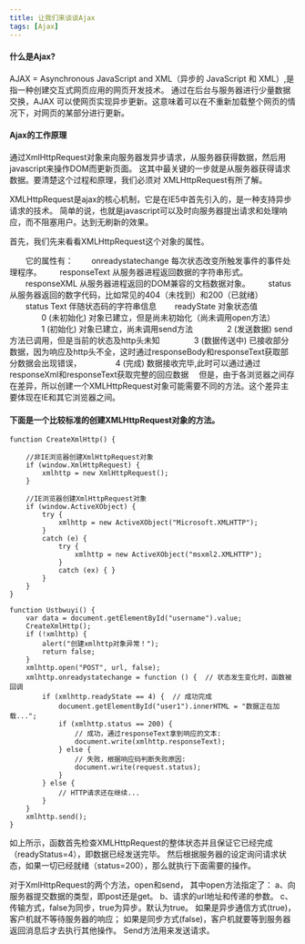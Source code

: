 ```yaml
---
title: 让我们来谈谈Ajax
tags: [Ajax]
---
```


#### 什么是Ajax?
AJAX = Asynchronous JavaScript and XML（异步的 JavaScript 和 XML）,是指一种创建交互式网页应用的网页开发技术。
通过在后台与服务器进行少量数据交换，AJAX 可以使网页实现异步更新。这意味着可以在不重新加载整个网页的情况下，对网页的某部分进行更新。

#### Ajax的工作原理
通过XmlHttpRequest对象来向服务器发异步请求，从服务器获得数据，然后用javascript来操作DOM而更新页面。
这其中最关键的一步就是从服务器获得请求数据。要清楚这个过程和原理，我们必须对 XMLHttpRequest有所了解。

XMLHttpRequest是ajax的核心机制，它是在IE5中首先引入的，是一种支持异步请求的技术。
简单的说，也就是javascript可以及时向服务器提出请求和处理响应，而不阻塞用户。达到无刷新的效果。

  首先，我们先来看看XMLHttpRequest这个对象的属性。

  　　它的属性有：
  　　onreadystatechange  每次状态改变所触发事件的事件处理程序。
  　　responseText        从服务器进程返回数据的字符串形式。
  　　responseXML         从服务器进程返回的DOM兼容的文档数据对象。
  　　status              从服务器返回的数字代码，比如常见的404（未找到）和200（已就绪）
  　　status Text         伴随状态码的字符串信息
  　　readyState          对象状态值
　　　　0 (未初始化) 对象已建立，但是尚未初始化（尚未调用open方法）
　　　　1 (初始化) 对象已建立，尚未调用send方法
　　　　2 (发送数据) send方法已调用，但是当前的状态及http头未知
　　　　3 (数据传送中) 已接收部分数据，因为响应及http头不全，这时通过responseBody和responseText获取部分数据会出现错误，
　　　　4 (完成) 数据接收完毕,此时可以通过通过responseXml和responseText获取完整的回应数据
　但是，由于各浏览器之间存在差异，所以创建一个XMLHttpRequest对象可能需要不同的方法。这个差异主要体现在IE和其它浏览器之间。
#### 下面是一个比较标准的创建XMLHttpRequest对象的方法。
```
function CreateXmlHttp() {

    //非IE浏览器创建XmlHttpRequest对象
    if (window.XmlHttpRequest) {
        xmlhttp = new XmlHttpRequest();
    }

    //IE浏览器创建XmlHttpRequest对象
    if (window.ActiveXObject) {
        try {
            xmlhttp = new ActiveXObject("Microsoft.XMLHTTP");
        }
        catch (e) {
            try {
                xmlhttp = new ActiveXObject("msxml2.XMLHTTP");
            }
            catch (ex) { }
        }
    }
}

function Ustbwuyi() {
    var data = document.getElementById("username").value;
    CreateXmlHttp();
    if (!xmlhttp) {
        alert("创建xmlhttp对象异常！");
        return false;
    }
    xmlhttp.open("POST", url, false);
    xmlhttp.onreadystatechange = function () {  // 状态发生变化时，函数被回调
        if (xmlhttp.readyState == 4) {  // 成功完成
            document.getElementById("user1").innerHTML = "数据正在加载...";
            if (xmlhttp.status == 200) {
                // 成功，通过responseText拿到响应的文本:
                document.write(xmlhttp.responseText);
            } else {
                // 失败，根据响应码判断失败原因:
                document.write(request.status);
            }
        } else {
            // HTTP请求还在继续...
        }
    }
    xmlhttp.send();
}
```
如上所示，函数首先检查XMLHttpRequest的整体状态并且保证它已经完成（readyStatus=4），即数据已经发送完毕。
然后根据服务器的设定询问请求状态，如果一切已经就绪（status=200），那么就执行下面需要的操作。

对于XmlHttpRequest的两个方法，open和send，
    其中open方法指定了：
        a、向服务器提交数据的类型，即post还是get。
        b、请求的url地址和传递的参数。
        c、传输方式，false为同步，true为异步。默认为true。
        如果是异步通信方式(true)，客户机就不等待服务器的响应；
        如果是同步方式(false)，客户机就要等到服务器返回消息后才去执行其他操作。
    Send方法用来发送请求。